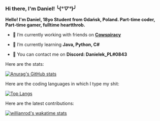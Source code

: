 ### Hi there, I'm Daniel! ╰(*°▽°*)╯

**Hello! I'm Daniel, 18yo Student from Gdańsk, Poland. Part-time coder, Part-time gamer, fulltime heartthrob.**

- 🔭 I’m currently working with friends on [**Cowspiracy**](https://github.com/JakubBarabasz/Cowspiracy)

- 🌱 I’m currently learning **Java, Python, C#**

- 📃 You can contact me on **Discord: Danielek_PL#0843**

Here are the stats:

[![Anurag's GitHub stats](https://github-readme-stats.vercel.app/api?username=danielCodingGuy)](https://github.com/anuraghazra/github-readme-stats)

Here are the coding languages in which I type my shit:

[![Top Langs](https://github-readme-stats.vercel.app/api/top-langs/?username=danielCodingGuy&layout=compact)](https://github.com/anuraghazra/github-readme-stats)

Here are the latest contributions:

[![willianrod's wakatime stats](https://github-readme-stats.vercel.app/api/wakatime?username=danielCodingGuy)](https://github.com/anuraghazra/github-readme-stats)
